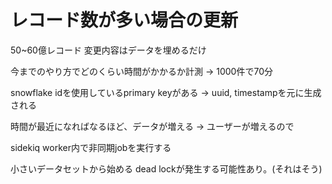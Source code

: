 # レコード数が多い場合の更新

50~60億レコード
変更内容はデータを埋めるだけ

今までのやり方でどのくらい時間がかかるか計測
-> 1000件で70分

snowflake idを使用しているprimary keyがある
-> uuid, timestampを元に生成される

時間が最近になればなるほど、データが増える
-> ユーザーが増えるので

sidekiq worker内で非同期jobを実行する

小さいデータセットから始める
dead lockが発生する可能性あり。(それはそう)
